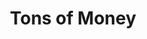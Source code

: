 ---
title: Tons of Money
year: 1928
opening_date: 1928-04-24
closing_date: 1928-04-25
layout: productions
image:
image_caption:
image_credit:
playbill:
category:
Theatre: Theatre Jacksonville
cast:
  Aubrey Henry Maitland Allington: E.S. Beauchamp-Nobbs
  James Chesterman: Francis M. Williams
  George Maitland: George W. Simmons
  Giles: Harry Lewis
  Jean Everard: Laurine Goffin
  Louise Allington: Marguerite Chiasson
  Simpson: Olive Rosenquist
  Henery: J.H. Pratt
  Sprules: Slocum Ball
  Miss Benita Mullett: Annie M. Pratt
crew:
  Director: Paul Stuart Buchanan
  Sets:
    - Anne C. Lalor
    - Irene Von Osthoff
  Props:
    - Mrs. Charles J. Williams, Jr.
    - Mrs. Francis M. Holt
understudies:
orchestra:
external_links:
---